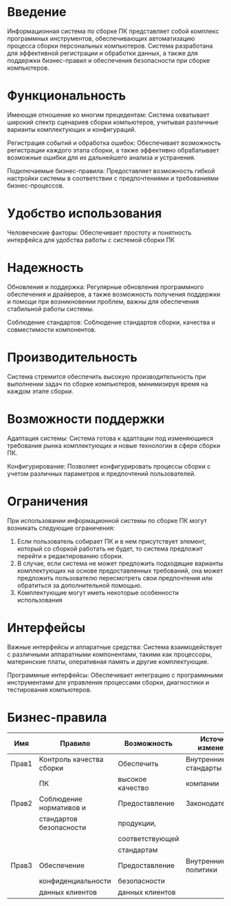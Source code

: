 # Введение

Информационная система по сборке ПК представляет собой комплекс программных инструментов, обеспечивающих автоматизацию процесса сборки персональных компьютеров. Система разработана для эффективной регистрации и обработки данных, а также для поддержки бизнес-правил и обеспечения безопасности при сборке компьютеров.

# Функциональность

Имеющая отношение ко многим прецедентам: Система охватывает широкий спектр сценариев сборки компьютеров, учитывая различные варианты комплектующих и конфигураций.

Регистрация событий и обработка ошибок: Обеспечивает возможность регистрации каждого этапа сборки, а также эффективно обрабатывает возможные ошибки для их дальнейшего анализа и устранения.

Подключаемые бизнес-правила: Предоставляет возможность гибкой настройки системы в соответствии с предпочтениями и требованиями бизнес-процессов.


# Удобство использования

Человеческие факторы: Обеспечивает простоту и понятность интерфейса для удобства работы с системой сборки ПК

# Надежность

Обновления и поддержка: Регулярные обновления программного обеспечения и драйверов, а также возможность получения поддержки и помощи при возникновении проблем, важны для обеспечения стабильной работы системы.

Соблюдение стандартов: Соблюдение стандартов сборки, качества и совместимости компонентов.

# Производительность

Система стремится обеспечить высокую производительность при выполнении задач по сборке компьютеров, минимизируя время на каждом этапе сборки.

# Возможности поддержки

Адаптация системы: Система готова к адаптации под изменяющиеся требования рынка комплектующих и новые технологии в сфере сборки ПК.

Конфигурирование: Позволяет конфигурировать процессы сборки с учетом различных параметров и предпочтений пользователей.

# Ограничения

При использовании информационной системы по сборке ПК могут возникать следующие ограничения:
1. Если пользователь собирает ПК и в нем присутствует элемент, который со сборкой работать не будет, то система предложит перейти к редактированию сборки.
2. В случае, если система не может предложить подходящие варианты комплектующих на основе предоставленных требований, она может предложить пользователю пересмотреть свои предпочтения или обратиться за дополнительной помощью.
3. Комплектующие могут иметь некоторые особенности использования

# Интерфейсы

Важные интерфейсы и аппаратные средства: Система взаимодействует с различными аппаратными компонентами, такими как процессоры, материнские платы, оперативная память и другие комплектующие.

Программные интерфейсы: Обеспечивает интеграцию с программными инструментами для управления процессами сборки, диагностики и тестирования компьютеров.
# Бизнес-правила
| Имя   | Правило                   | Возможность          | Источник изменения   |
|-------|---------------------------|----------------------|----------------------|
| Прав1 | Контроль качества сборки  | Обеспечить           | Внутренние стандарты |
|       | ПК                        | высокое качество     | компании             |
| Прав2 | Соблюдение нормативов и   | Предоставление       | Законодательство     |
|       | стандартов безопасности   | продукции,           |                      |
|       |                           | соответствующей      |                      |
|       |                           | стандартам           |                      |
| Прав3 | Обеспечение               | Предоставление       | Внутренние политики  |
|       | конфиденциальности        | безопасности         |                      |
|       | данных клиентов           | данных клиентов      |                      |
